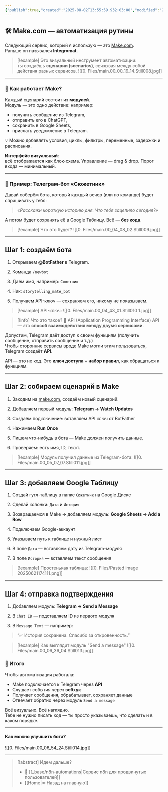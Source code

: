 ```yaml
---
{"publish":true,"created":"2025-08-02T13:55:59.932+03:00","modified":"2025-08-02T13:55:59.943+03:00","cssclasses":""}
---
```


## 🛠 Make.com — автоматизация рутины

Следующий сервис, который я использую — это [Make.com](https://www.make.com).  
Раньше он назывался **Integromat**.

>[!example] Это визуальный инструмент автоматизации:  
>ты создаёшь **сценарии (scenarios)**, связывая между собой действия разных сервисов.
>![[0. Files/main.00_00_19_14.Still008.jpg]]


----
### 🔗 Как работает Make?

Каждый сценарий состоит из **модулей**.  
Модуль — это одно действие: например:

- получить сообщение из Telegram,
- отправить его в ChatGPT,
- сохранить в Google Sheets,
- прислать уведомление в Telegram.

💡 Можно добавлять условия, циклы, фильтры, переменные, задержки и расписания.

**Интерфейс визуальный**:  
всё отображается как блок-схема. Управление — drag & drop. Порог входа — минимальный.

---
### 🤖 Пример: Телеграм-бот «Сюжетник»

Давай соберём бота, который каждый вечер (или по команде) будет спрашивать у тебя:

> _«Расскажи короткую историю дня. Что тебя зацепило сегодня?»_

А потом будет сохранять её в Google Таблицу. Всё — **без кода**.

>[!example] Что это будет?
>![[0. Files/main.00_04_08_02.Still009.jpg]]

---
## Шаг 1: создаём бота


1. Открываем **@BotFather** в Telegram.
    
2. Команда `/newbot`
    
3. Даём имя, например: `Сюжетник`
    
4. Ник: `storytelling_mate_bot`
    
5. Получаем API-ключ — сохраняем его, никому не показываем.

>[!example] API-ключ:
>![[0. Files/main.00_04_43_01.Still010 1.jpg]]

>[!info] Что это такое?
>🔑 API (Application Programming Interface)
API — это **способ взаимодействия между двумя сервисами**.

Допустим, Telegram даёт доступ к своим функциям (получить сообщение, отправить сообщение и т.д.)  
Чтобы сторонние сервисы вроде Make могли этим пользоваться, Telegram создаёт **API**.

API — это не код. Это **ключ доступа + набор правил**, как обращаться к функциям.

---
## Шаг 2: собираем сценарий в Make

1. Заходим на [make.com](https://www.make.com), создаём новый сценарий.
    
2. Добавляем первый модуль: **Telegram → Watch Updates**
    
3. Создаём подключение: вставляем API ключ от BotFather
    
4. Нажимаем **Run Once**
    
5. Пишем что-нибудь в бота — Make должен получить данные.
    
6. Проверяем: есть имя, ID, текст.

>[!example] Модуль получил данные из Telegram-бота:
>![[0. Files/main.00_05_07_07.Still011.jpg]]

---
## Шаг 3: добавляем Google Таблицу

1. Создай гугл-таблицу в папке `Сюжетник` на Google Диске
    
2. Сделай колонки: `Дата` и `История`
    
3. Возвращаемся в Make → добавляем модуль: **Google Sheets → Add a Row**
    
4. Подключаем Google-аккаунт
    
5. Указываем путь к таблице и нужный лист
    
6. В поле `Дата` — вставляем дату из Telegram-модуля
    
7. В поле `История` — вставляем текст сообщения

>[!example] Простенькая таблица:
>![[0. Files/Pasted image 20250621174111.png]]

---
## Шаг 4: отправка подтверждения

1. Добавляем модуль: **Telegram → Send a Message**
    
2. В `Chat ID` — подставляем ID из первого модуля
    
3. В `Message Text` — например:

> “✅ История сохранена. Спасибо за откровенность.”


>[!example] Как выглядит модуль "Send a message"
>![[0. Files/main.00_06_36_04.Still013.jpg]]

### 🧠 Итого

Чтобы автоматизация работала:

- Make подключается к Telegram через **API**
- Слушает события через **вебхук**
- Получает сообщения, обрабатывает, сохраняет данные
- Отвечает обратно через модуль `Send a message`

Всё визуально. Всё наглядно.  
Тебе не нужно писать код — ты просто указываешь, что сделать и в каком порядке.

---
#### Как можно улучшить бота?

![[0. Files/main.00_06_54_24.Still014.jpg]]

---

> [!abstract] Идем дальше?
> - 🧠 [[_base/n8n-automations\|Сервис n8n для продвинутых пользователей]]
> - [[Home\|⬅️ Назад на главную]]